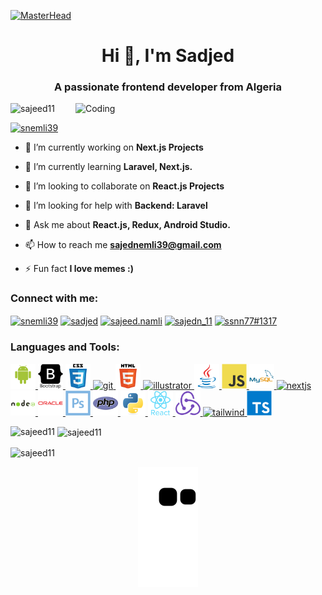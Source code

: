 [![MasterHead](https://i1.wp.com/www.gifcen.com/wp-content/uploads/2022/07/discord-banner-gif-5.gif?strip=all)](https://rishavchanda.io)
<h1 align="center">Hi 👋, I'm Sadjed</h1>
<h3 align="center">A passionate frontend developer from Algeria</h3>
<img align="right" alt="Coding" width="400" src="https://cdn.dribbble.com/users/1019864/screenshots/3079099/codeloop.gif"/>

<p align="left"> <img src="https://komarev.com/ghpvc/?username=sajeed11&label=Profile%20views&color=0e75b6&style=flat" alt="sajeed11" /> </p>

<p align="left"> <a href="https://twitter.com/snemli39" target="blank"><img src="https://img.shields.io/twitter/follow/snemli39?logo=twitter&style=for-the-badge" alt="snemli39" /></a> </p>

- 🔭 I’m currently working on **Next.js Projects**

- 🌱 I’m currently learning **Laravel, Next.js.**

- 👯 I’m looking to collaborate on **React.js Projects**

- 🤝 I’m looking for help with **Backend: Laravel**

- 💬 Ask me about **React.js, Redux, Android Studio.**

- 📫 How to reach me **sajednemli39@gmail.com**

- ⚡ Fun fact **I love memes :)**

<h3 align="left">Connect with me:</h3>
<p align="left">
<a href="https://twitter.com/snemli39" target="blank"><img align="center" src="https://raw.githubusercontent.com/rahuldkjain/github-profile-readme-generator/master/src/images/icons/Social/twitter.svg" alt="snemli39" height="30" width="40" /></a>
<a href="https://stackoverflow.com/users/sadjed" target="blank"><img align="center" src="https://raw.githubusercontent.com/rahuldkjain/github-profile-readme-generator/master/src/images/icons/Social/stack-overflow.svg" alt="sadjed" height="30" width="40" /></a>
<a href="https://fb.com/sajeed.namli" target="blank"><img align="center" src="https://raw.githubusercontent.com/rahuldkjain/github-profile-readme-generator/master/src/images/icons/Social/facebook.svg" alt="sajeed.namli" height="30" width="40" /></a>
<a href="https://instagram.com/sajedn_11" target="blank"><img align="center" src="https://raw.githubusercontent.com/rahuldkjain/github-profile-readme-generator/master/src/images/icons/Social/instagram.svg" alt="sajedn_11" height="30" width="40" /></a>
<a href="https://discord.gg/ssnn77#1317" target="blank"><img align="center" src="https://raw.githubusercontent.com/rahuldkjain/github-profile-readme-generator/master/src/images/icons/Social/discord.svg" alt="ssnn77#1317" height="30" width="40" /></a>
</p>

<h3 align="left">Languages and Tools:</h3>
<p align="left"> <a href="https://developer.android.com" target="_blank" rel="noreferrer"> <img src="https://raw.githubusercontent.com/devicons/devicon/master/icons/android/android-original-wordmark.svg" alt="android" width="40" height="40"/> </a> <a href="https://getbootstrap.com" target="_blank" rel="noreferrer"> <img src="https://raw.githubusercontent.com/devicons/devicon/master/icons/bootstrap/bootstrap-plain-wordmark.svg" alt="bootstrap" width="40" height="40"/> </a> <a href="https://www.w3schools.com/css/" target="_blank" rel="noreferrer"> <img src="https://raw.githubusercontent.com/devicons/devicon/master/icons/css3/css3-original-wordmark.svg" alt="css3" width="40" height="40"/> </a> <a href="https://git-scm.com/" target="_blank" rel="noreferrer"> <img src="https://www.vectorlogo.zone/logos/git-scm/git-scm-icon.svg" alt="git" width="40" height="40"/> </a> <a href="https://www.w3.org/html/" target="_blank" rel="noreferrer"> <img src="https://raw.githubusercontent.com/devicons/devicon/master/icons/html5/html5-original-wordmark.svg" alt="html5" width="40" height="40"/> </a> <a href="https://www.adobe.com/in/products/illustrator.html" target="_blank" rel="noreferrer"> <img src="https://www.vectorlogo.zone/logos/adobe_illustrator/adobe_illustrator-icon.svg" alt="illustrator" width="40" height="40"/> </a> <a href="https://www.java.com" target="_blank" rel="noreferrer"> <img src="https://raw.githubusercontent.com/devicons/devicon/master/icons/java/java-original.svg" alt="java" width="40" height="40"/> </a> <a href="https://developer.mozilla.org/en-US/docs/Web/JavaScript" target="_blank" rel="noreferrer"> <img src="https://raw.githubusercontent.com/devicons/devicon/master/icons/javascript/javascript-original.svg" alt="javascript" width="40" height="40"/> </a> <a href="https://www.mysql.com/" target="_blank" rel="noreferrer"> <img src="https://raw.githubusercontent.com/devicons/devicon/master/icons/mysql/mysql-original-wordmark.svg" alt="mysql" width="40" height="40"/> </a> <a href="https://nextjs.org/" target="_blank" rel="noreferrer"> <img src="https://cdn.worldvectorlogo.com/logos/nextjs-2.svg" alt="nextjs" width="40" height="40"/> </a> <a href="https://nodejs.org" target="_blank" rel="noreferrer"> <img src="https://raw.githubusercontent.com/devicons/devicon/master/icons/nodejs/nodejs-original-wordmark.svg" alt="nodejs" width="40" height="40"/> </a> <a href="https://www.oracle.com/" target="_blank" rel="noreferrer"> <img src="https://raw.githubusercontent.com/devicons/devicon/master/icons/oracle/oracle-original.svg" alt="oracle" width="40" height="40"/> </a> <a href="https://www.photoshop.com/en" target="_blank" rel="noreferrer"> <img src="https://raw.githubusercontent.com/devicons/devicon/master/icons/photoshop/photoshop-line.svg" alt="photoshop" width="40" height="40"/> </a> <a href="https://www.php.net" target="_blank" rel="noreferrer"> <img src="https://raw.githubusercontent.com/devicons/devicon/master/icons/php/php-original.svg" alt="php" width="40" height="40"/> </a> <a href="https://www.python.org" target="_blank" rel="noreferrer"> <img src="https://raw.githubusercontent.com/devicons/devicon/master/icons/python/python-original.svg" alt="python" width="40" height="40"/> </a> <a href="https://reactjs.org/" target="_blank" rel="noreferrer"> <img src="https://raw.githubusercontent.com/devicons/devicon/master/icons/react/react-original-wordmark.svg" alt="react" width="40" height="40"/> </a> <a href="https://redux.js.org" target="_blank" rel="noreferrer"> <img src="https://raw.githubusercontent.com/devicons/devicon/master/icons/redux/redux-original.svg" alt="redux" width="40" height="40"/> </a> <a href="https://tailwindcss.com/" target="_blank" rel="noreferrer"> <img src="https://www.vectorlogo.zone/logos/tailwindcss/tailwindcss-icon.svg" alt="tailwind" width="40" height="40"/> </a> <a href="https://www.typescriptlang.org/" target="_blank" rel="noreferrer"> <img src="https://raw.githubusercontent.com/devicons/devicon/master/icons/typescript/typescript-original.svg" alt="typescript" width="40" height="40"/> </a> </p>

<p><img align="left" src="https://github-readme-stats.vercel.app/api/top-langs?username=sajeed11&show_icons=true&locale=en&layout=compact" alt="sajeed11" /></p>

<p>&nbsp;<img align="center" src="https://github-readme-stats.vercel.app/api?username=sajeed11&show_icons=true&locale=en" alt="sajeed11" /></p>

<p><img align="center" src="https://github-readme-streak-stats.herokuapp.com/?user=sajeed11&" alt="sajeed11" /></p>

<div align="center">
<picture>
  <source media="(prefers-color-scheme: dark)" srcset="https://raw.githubusercontent.com/sajeed11/sajeed11/output/github-contribution-grid-snake-dark.svg">
  <source media="(prefers-color-scheme: light)" srcset="https://raw.githubusercontent.com/sajeed11/sajeed11/output/github-contribution-grid-snake.svg">
  <img alt="github contribution grid snake animation" src="https://raw.githubusercontent.com/sajeed11/sajeed11/output/github-contribution-grid-snake.svg">
</picture>
</div>

